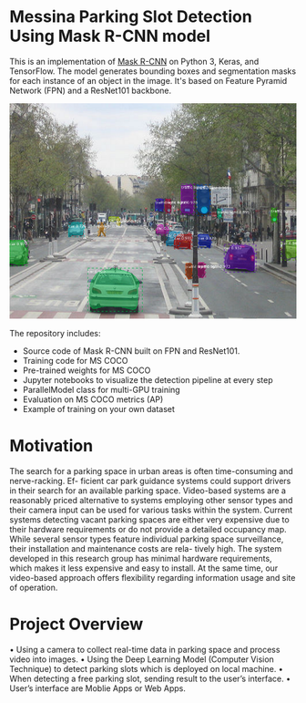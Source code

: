 # Messina Parking Slot Detection Using Mask R-CNN model

This is an implementation of [Mask R-CNN](https://arxiv.org/abs/1703.06870) on Python 3, Keras, and TensorFlow. The model generates bounding boxes and segmentation masks for each instance of an object in the image. It's based on Feature Pyramid Network (FPN) and a ResNet101 backbone.

![Instance Segmentation Sample](assets/street.png)

The repository includes:
* Source code of Mask R-CNN built on FPN and ResNet101.
* Training code for MS COCO
* Pre-trained weights for MS COCO
* Jupyter notebooks to visualize the detection pipeline at every step
* ParallelModel class for multi-GPU training
* Evaluation on MS COCO metrics (AP)
* Example of training on your own dataset

# Motivation
The search for a parking space in urban areas is often time-consuming and nerve-racking. Ef- ficient car park guidance systems could support drivers in their search for an available parking space. Video-based systems are a reasonably priced alternative to systems employing other sensor types and their camera input can be used for various tasks within the system.
Current systems detecting vacant parking spaces are either very expensive due to their hardware requirements or do not provide a detailed occupancy map. While several sensor types feature individual parking space surveillance, their installation and maintenance costs are rela- tively high. The system developed in this research group has minimal hardware requirements, which makes it less expensive and easy to install. At the same time, our video-based approach offers flexibility regarding information usage and site of operation.

# Project Overview
• Using a camera to collect real-time data in parking space and process video into images.
• Using the Deep Learning Model (Computer Vision Technique) to detect parking slots
which is deployed on local machine.
• When detecting a free parking slot, sending result to the user’s interface.
• User’s interface are Moblie Apps or Web Apps.
